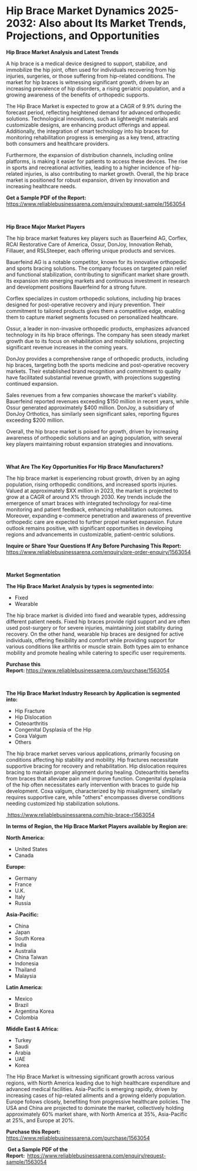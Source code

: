 <p><h1>Hip Brace Market Dynamics 2025-2032: Also about Its Market Trends, Projections, and Opportunities</h1></p><p><strong>Hip Brace Market Analysis and Latest Trends</strong></p>
<p><p>A hip brace is a medical device designed to support, stabilize, and immobilize the hip joint, often used for individuals recovering from hip injuries, surgeries, or those suffering from hip-related conditions. The market for hip braces is witnessing significant growth, driven by an increasing prevalence of hip disorders, a rising geriatric population, and a growing awareness of the benefits of orthopedic supports.</p><p>The Hip Brace Market is expected to grow at a CAGR of 9.9% during the forecast period, reflecting heightened demand for advanced orthopedic solutions. Technological innovations, such as lightweight materials and customizable designs, are enhancing product offerings and appeal. Additionally, the integration of smart technology into hip braces for monitoring rehabilitation progress is emerging as a key trend, attracting both consumers and healthcare providers.</p><p>Furthermore, the expansion of distribution channels, including online platforms, is making it easier for patients to access these devices. The rise in sports and recreational activities, leading to a higher incidence of hip-related injuries, is also contributing to market growth. Overall, the hip brace market is positioned for robust expansion, driven by innovation and increasing healthcare needs.</p></p>
<p><strong>Get a Sample PDF of the Report:&nbsp;</strong> <a href="https://www.reliablebusinessarena.com/enquiry/request-sample/1563054?utm_campaign=3263&utm_medium=2&utm_source=Github&utm_content=ia&utm_term=13042025&utm_id=hip-brace">https://www.reliablebusinessarena.com/enquiry/request-sample/1563054</a></p>
<p>&nbsp;</p>
<p><strong>Hip Brace Major Market Players</strong></p>
<p><p>The hip brace market features key players such as Bauerfeind AG, Corflex, RCAI Restorative Care of America, Ossur, DonJoy, Innovation Rehab, Fillauer, and RSLSteeper, each offering unique products and services.</p><p>Bauerfeind AG is a notable competitor, known for its innovative orthopedic and sports bracing solutions. The company focuses on targeted pain relief and functional stabilization, contributing to significant market share growth. Its expansion into emerging markets and continuous investment in research and development positions Bauerfeind for a strong future.</p><p>Corflex specializes in custom orthopedic solutions, including hip braces designed for post-operative recovery and injury prevention. Their commitment to tailored products gives them a competitive edge, enabling them to capture market segments focused on personalized healthcare.</p><p>Ossur, a leader in non-invasive orthopedic products, emphasizes advanced technology in its hip brace offerings. The company has seen steady market growth due to its focus on rehabilitation and mobility solutions, projecting significant revenue increases in the coming years.</p><p>DonJoy provides a comprehensive range of orthopedic products, including hip braces, targeting both the sports medicine and post-operative recovery markets. Their established brand recognition and commitment to quality have facilitated substantial revenue growth, with projections suggesting continued expansion.</p><p>Sales revenues from a few companies showcase the market's viability. Bauerfeind reported revenues exceeding $150 million in recent years, while Ossur generated approximately $400 million. DonJoy, a subsidiary of DonJoy Orthotics, has similarly seen significant sales, reporting figures exceeding $200 million.</p><p>Overall, the hip brace market is poised for growth, driven by increasing awareness of orthopedic solutions and an aging population, with several key players maintaining robust expansion strategies and innovations.</p></p>
<p>&nbsp;</p>
<p><strong>What Are The Key Opportunities For Hip Brace Manufacturers?</strong></p>
<p><p>The hip brace market is experiencing robust growth, driven by an aging population, rising orthopedic conditions, and increased sports injuries. Valued at approximately $XX million in 2023, the market is projected to grow at a CAGR of around X% through 2030. Key trends include the emergence of smart braces with integrated technology for real-time monitoring and patient feedback, enhancing rehabilitation outcomes. Moreover, expanding e-commerce penetration and awareness of preventive orthopedic care are expected to further propel market expansion. Future outlook remains positive, with significant opportunities in developing regions and advancements in customizable, patient-centric solutions.</p></p>
<p><strong>Inquire or Share Your Questions If Any Before Purchasing This Report:</strong> <a href="https://www.reliablebusinessarena.com/enquiry/pre-order-enquiry/1563054?utm_campaign=3263&utm_medium=2&utm_source=Github&utm_content=ia&utm_term=13042025&utm_id=hip-brace">https://www.reliablebusinessarena.com/enquiry/pre-order-enquiry/1563054</a></p>
<p>&nbsp;</p>
<p><strong>Market Segmentation</strong></p>
<p><strong>The Hip Brace Market Analysis by types is segmented into:</strong></p>
<p><ul><li>Fixed</li><li>Wearable</li></ul></p>
<p><p>The hip brace market is divided into fixed and wearable types, addressing different patient needs. Fixed hip braces provide rigid support and are often used post-surgery or for severe injuries, maintaining joint stability during recovery. On the other hand, wearable hip braces are designed for active individuals, offering flexibility and comfort while providing support for various conditions like arthritis or muscle strain. Both types aim to enhance mobility and promote healing while catering to specific user requirements.</p></p>
<p><strong>Purchase this Report:&nbsp;</strong><a href="https://www.reliablebusinessarena.com/purchase/1563054?utm_campaign=3263&utm_medium=2&utm_source=Github&utm_content=ia&utm_term=13042025&utm_id=hip-brace">https://www.reliablebusinessarena.com/purchase/1563054</a></p>
<p>&nbsp;</p>
<p><strong>The Hip Brace Market Industry Research by Application is segmented into:</strong></p>
<p><ul><li>Hip Fracture</li><li>Hip Dislocation</li><li>Osteoarthritis</li><li>Congenital Dysplasia of the Hip</li><li>Coxa Valgum</li><li>Others</li></ul></p>
<p><p>The hip brace market serves various applications, primarily focusing on conditions affecting hip stability and mobility. Hip fractures necessitate supportive bracing for recovery and rehabilitation. Hip dislocation requires bracing to maintain proper alignment during healing. Osteoarthritis benefits from braces that alleviate pain and improve function. Congenital dysplasia of the hip often necessitates early intervention with braces to guide hip development. Coxa valgum, characterized by hip misalignment, similarly requires supportive care, while "others" encompasses diverse conditions needing customized hip stabilization solutions.</p></p>
<p><a href="https://www.reliablebusinessarena.com/hip-brace-r1563054?utm_campaign=3263&utm_medium=2&utm_source=Github&utm_content=ia&utm_term=13042025&utm_id=hip-brace">&nbsp;https://www.reliablebusinessarena.com/hip-brace-r1563054</a></p>
<p><strong>In terms of Region, the Hip Brace Market Players available by Region are:</strong></p>
<p>
    <p> <strong> North America: </strong>
        <ul>
            <li>United States</li>
            <li>Canada</li>
        </ul>
        </p> 
    <p> <strong> Europe: </strong>
        <ul>
            <li>Germany</li>
            <li>France</li>
            <li>U.K.</li>
            <li>Italy</li>
            <li>Russia</li>
        </ul>
        </p> 
    <p> <strong> Asia-Pacific: </strong>
        <ul>
            <li>China</li>
            <li>Japan</li>
            <li>South Korea</li>
            <li>India</li>
            <li>Australia</li>
            <li>China Taiwan</li>
            <li>Indonesia</li>
            <li>Thailand</li>
            <li>Malaysia</li>
        </ul>
        </p> 
    <p> <strong> Latin America: </strong>
        <ul>
            <li>Mexico</li>
            <li>Brazil</li>
            <li>Argentina Korea</li>
            <li>Colombia</li>
        </ul>
        </p> 
    <p> <strong> Middle East & Africa: </strong>
        <ul>
            <li>Turkey</li>
            <li>Saudi</li>
            <li>Arabia</li>
            <li>UAE</li>
            <li>Korea</li>
        </ul>
    </p>
    </p>
<p><p>The Hip Brace Market is witnessing significant growth across various regions, with North America leading due to high healthcare expenditure and advanced medical facilities. Asia-Pacific is emerging rapidly, driven by increasing cases of hip-related ailments and a growing elderly population. Europe follows closely, benefiting from progressive healthcare policies. The USA and China are projected to dominate the market, collectively holding approximately 60% market share, with North America at 35%, Asia-Pacific at 25%, and Europe at 20%.</p></p>
<p><strong>Purchase this Report: </strong><a href="https://www.reliablebusinessarena.com/purchase/1563054?utm_campaign=3263&utm_medium=2&utm_source=Github&utm_content=ia&utm_term=13042025&utm_id=hip-brace">https://www.reliablebusinessarena.com/purchase/1563054</a></p>
<p>&nbsp;<strong>Get a Sample PDF of the Report:&nbsp;&nbsp;</strong><a href="https://www.reliablebusinessarena.com/enquiry/request-sample/1563054?utm_campaign=3263&utm_medium=2&utm_source=Github&utm_content=ia&utm_term=13042025&utm_id=hip-brace">https://www.reliablebusinessarena.com/enquiry/request-sample/1563054</a></p>
<p><strong></strong></p>
<p><p></p><p></p><p></p></p>